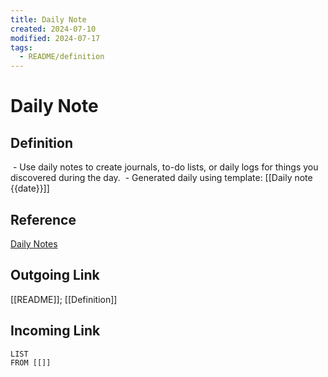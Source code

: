 ```yaml
---
title: Daily Note
created: 2024-07-10
modified: 2024-07-17
tags:
  - README/definition
---
```

# Daily Note
## Definition
 - Use daily notes to create journals, to-do lists, or daily logs for things you discovered during the day.
 - Generated daily using template: [[Daily note {{date}}]]
## Reference
[Daily Notes](https://help.obsidian.md/Plugins/Daily+notes)
## Outgoing Link
[[README]]; [[Definition]]
## Incoming Link
```dataview
LIST
FROM [[]]
```
